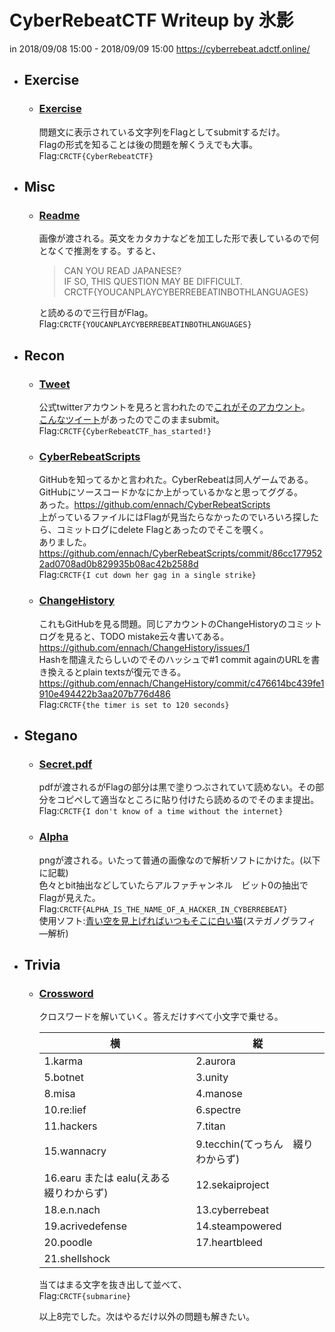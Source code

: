 # CyberRebeatCTF  Writeup by 氷影
  in 2018/09/08 15:00 - 2018/09/09 15:00
  <https://cyberrebeat.adctf.online/>
* ## Exercise
    * ### [Exercise](https://cyberrebeat.adctf.online/ja/contests/2/problems/16)  
        問題文に表示されている文字列をFlagとしてsubmitするだけ。  
        Flagの形式を知ることは後の問題を解くうえでも大事。  
        Flag:`CRCTF{CyberRebeatCTF}`
 
* ## Misc
    * ### [Readme](https://cyberrebeat.adctf.online/ja/contests/2/problems/5/problem_attachments/10)
        画像が渡される。英文をカタカナなどを加工した形で表しているので何となくで推測をする。すると、
        >CAN YOU READ JAPANESE?  
        >IF SO, THIS QUESTION MAY BE DIFFICULT.  
        >CRCTF{YOUCANPLAYCYBERREBEATINBOTHLANGUAGES}   
  
        と読めるので三行目がFlag。  
        Flag:`CRCTF{YOUCANPLAYCYBERREBEATINBOTHLANGUAGES}`
  
* ## Recon
    * ### [Tweet](https://cyberrebeat.adctf.online/ja/contests/2/problems/18)
        公式twitterアカウントを見ろと言われたので[これがそのアカウント](https://cyberrebeat.adctf.online/ja/contests/2/problems/18)。  
        [こんなツイート](https://twitter.com/CyberRebeat/status/1038306822602416128)があったのでこのままsubmit。　　
        Flag:`CRCTF{CyberRebeatCTF_has_started!}`
  
    * ### [CyberRebeatScripts](https://cyberrebeat.adctf.online/ja/contests/2/problems/19)  
        GitHubを知ってるかと言われた。CyberRebeatは同人ゲームである。GitHubにソースコードかなにか上がっているかなと思ってググる。  
        あった。<https://github.com/ennach/CyberRebeatScripts>   
        上がっているファイルにはFlagが見当たらなかったのでいろいろ探したら、コミットログにdelete Flagとあったのでそこを覗く。  
        ありました。<https://github.com/ennach/CyberRebeatScripts/commit/86cc1779522ad0708ad0b829935b08ac42b2588d>  
        Flag:`CRCTF{I cut down her gag in a single strike}`
  
    * ### [ChangeHistory](https://cyberrebeat.adctf.online/ja/contests/2/problems/21)
        これもGitHubを見る問題。同じアカウントのChangeHistoryのコミットログを見ると、TODO mistake云々書いてある。  
        <https://github.com/ennach/ChangeHistory/issues/1>   
        Hashを間違えたらしいのでそのハッシュで#1 commit againのURLを書き換えるとplain textsが復元できる。  
        <https://github.com/ennach/ChangeHistory/commit/c476614bc439fe1910e494422b3aa207b776d486>  
        Flag:`CRCTF{the timer is set to 120 seconds}`
  
* ## Stegano
    * ### [Secret.pdf](https://cyberrebeat.adctf.online/ja/contests/2/problems/6)
        pdfが渡されるがFlagの部分は黒で塗りつぶされていて読めない。その部分をコピペして適当なところに貼り付けたら読めるのでそのまま提出。  
        Flag:`CRCTF{I don't know of a time without the internet}`
  
    * ### [Alpha](https://cyberrebeat.adctf.online/ja/contests/2/problems/7)
        pngが渡される。いたって普通の画像なので解析ソフトにかけた。(以下に記載)  
        色々とbit抽出などしていたらアルファチャンネル　ビット0の抽出でFlagが見えた。  
        Flag:`CRCTF{ALPHA_IS_THE_NAME_OF_A_HACKER_IN_CYBERREBEAT}`  
        使用ソフト:[青い空を見上げればいつもそこに白い猫](https://digitaltravesia.jp/usamimihurricane/webhelp/_RESOURCE/MenuItem/another/anotherAoZoraSiroNeko.html)(ステガノグラフィ―解析)
* ## Trivia
    * ### [Crossword](https://cyberrebeat.adctf.online/ja/contests/2/problems/17)
        クロスワードを解いていく。答えだけすべて小文字で乗せる。 
        
        |横|縦|
        |---|---|
        |1.karma|2.aurora|  
        |5.botnet|3.unity|  
        |8.misa|4.manose|  
        |10.re:lief|6.spectre|  
        |11.hackers|7.titan|  
        |15.wannacry|9.tecchin(てっちん　綴りわからず)|  
        |16.earu または ealu(えある　綴りわからず)|12.sekaiproject|  
        |18.e.n.nach|13.cyberrebeat|  
        |19.acrivedefense|14.steampowered|  
        |20.poodle|17.heartbleed|  
        |21.shellshock||  
  
        当てはまる文字を抜き出して並べて、  
        Flag:`CRCTF{submarine}`  
          
        以上8完でした。次はやるだけ以外の問題も解きたい。
